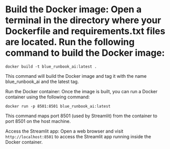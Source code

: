 # Build the Docker image: Open a terminal in the directory where your Dockerfile and requirements.txt files are located. Run the following command to build the Docker image:

```docker build -t blue_runbook_ai:latest . ```

This command will build the Docker image and tag it with the name blue_runbook_ai and the latest tag.

Run the Docker container: Once the image is built, you can run a Docker container using the following command:

``` docker run -p 8501:8501 blue_runbook_ai:latest ```

This command maps port 8501 (used by Streamlit) from the container to port 8501 on the host machine.

Access the Streamlit app: Open a web browser and visit ```http://localhost:8501``` to access the Streamlit app running inside the Docker container.
